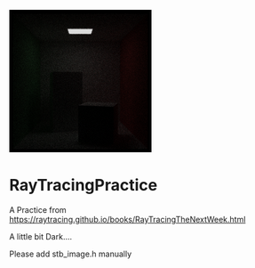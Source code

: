 ![rgba](ConsoleApplication1\rgba.png)

# RayTracingPractice

A Practice from https://raytracing.github.io/books/RayTracingTheNextWeek.html

A little bit Dark....

Please add stb_image.h manually
